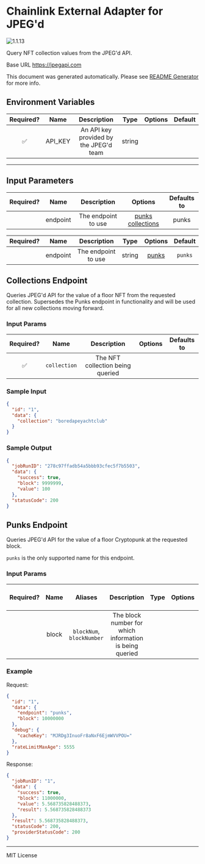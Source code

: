 # Chainlink External Adapter for JPEG'd

![1.1.13](https://img.shields.io/github/package-json/v/smartcontractkit/external-adapters-js?filename=packages/sources/jpegd/package.json)

Query NFT collection values from the JPEG'd API.

Base URL https://jpegapi.com

This document was generated automatically. Please see [README Generator](../../scripts#readme-generator) for more info.

## Environment Variables

| Required? |  Name   |              Description               |  Type  | Options | Default |
| :-------: | :-----: | :------------------------------------: | :----: | :-----: | :-----: |
|    ✅     | API_KEY | An API key provided by the JPEG'd team | string |         |         |

---

## Input Parameters

| Required? |   Name   |     Description     |                            Options                            | Defaults to |
| :-------: | :------: | :-----------------: | :-----------------------------------------------------------: | :---------: |
|           | endpoint | The endpoint to use | [punks](#punks-endpoint) [collections](#collections-endpoint) |    punks    |

| Required? |   Name   |     Description     |  Type  |         Options          | Default |
| :-------: | :------: | :-----------------: | :----: | :----------------------: | :-----: |
|           | endpoint | The endpoint to use | string | [punks](#punks-endpoint) | `punks` |

## Collections Endpoint

Queries JPEG'd API for the value of a floor NFT from the requested collection. Supersedes the Punks endpoint in functionality and will be used for all new collections moving forward.

### Input Params

| Required? |     Name     |           Description            | Options | Defaults to |
| :-------: | :----------: | :------------------------------: | :-----: | :---------: |
|    ✅     | `collection` | The NFT collection being queried |         |             |

### Sample Input

```json
{
  "id": "1",
  "data": {
    "collection": "boredapeyachtclub"
  }
}
```

### Sample Output

```json
{
  "jobRunID": "278c97ffadb54a5bbb93cfec5f7b5503",
  "data": {
    "success": true,
    "block": 9999999,
    "value": 100
  },
  "statusCode": 200
}
```

## Punks Endpoint

Queries JPEG'd API for the value of a floor Cryptopunk at the requested block.

`punks` is the only supported name for this endpoint.

### Input Params

| Required? | Name  |          Aliases          |                       Description                       | Type | Options | Default  | Depends On | Not Valid With |
| :-------: | :---: | :-----------------------: | :-----------------------------------------------------: | :--: | :-----: | :------: | :--------: | :------------: |
|           | block | `blockNum`, `blockNumber` | The block number for which information is being queried |      |         | `latest` |            |                |

### Example

Request:

```json
{
  "id": "1",
  "data": {
    "endpoint": "punks",
    "block": 10000000
  },
  "debug": {
    "cacheKey": "MJRDg3InuoFr8aNxF6EjmWVVPOU="
  },
  "rateLimitMaxAge": 5555
}
```

Response:

```json
{
  "jobRunID": "1",
  "data": {
    "success": true,
    "block": 11000000,
    "value": 5.568735828488373,
    "result": 5.568735828488373
  },
  "result": 5.568735828488373,
  "statusCode": 200,
  "providerStatusCode": 200
}
```

---

MIT License
